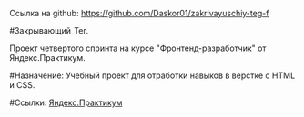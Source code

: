 Ссылка на github: https://github.com/Daskor01/zakrivayuschiy-teg-f


#Закрывающий_Тег.

Проект четвертого спринта на курсе "Фронтенд-разработчик" от Яндекс.Практикум.

#Назначение: Учебный проект для отработки навыков в верстке с HTML и CSS.

#Ссылки: [Яндекс.Практикум](https://practicum.yandex.ru/)